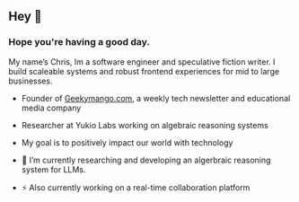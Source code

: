 ## Hey 👋

### Hope you're having a good day.

My name’s Chris, Im a software engineer and speculative fiction writer.
I build scaleable systems and robust frontend experiences for mid to large businesses.

- Founder of [Geekymango.com](http://Geekymango.com), a weekly tech newsletter and educational media company
- Researcher at Yukio Labs working on algebraic reasoning systems
- My goal is to positively impact our world with technology

- 💾 I’m currently researching and developing an algerbraic reasoning system for LLMs.
- ⚡ Also currently working on a real-time collaboration platform

